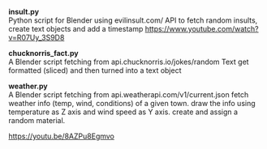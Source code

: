 **insult.py**  
Python script for Blender using evilinsult.com/ API to fetch random insults, create text objects and add a timestamp
https://www.youtube.com/watch?v=R07Uy_3S9D8


**chucknorris_fact.py**  
A Blender script fetching from api.chucknorris.io/jokes/random
Text get formatted (sliced) and then turned into a text object

**weather.py**  
A Blender script fetching from api.weatherapi.com/v1/current.json
fetch weather info (temp, wind, conditions) of a given town.
draw the info using temperature as Z axis and wind speed as Y axis.
create and assign a random material.

https://youtu.be/8AZPu8Egmvo
